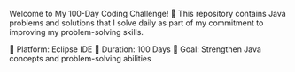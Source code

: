 Welcome to My 100-Day Coding Challenge! 🎯
This repository contains Java problems and solutions that I solve daily as part of my commitment to improving my problem-solving skills.

🔹 Platform: Eclipse IDE
🔹 Duration: 100 Days
🔹 Goal: Strengthen Java concepts and problem-solving abilities

